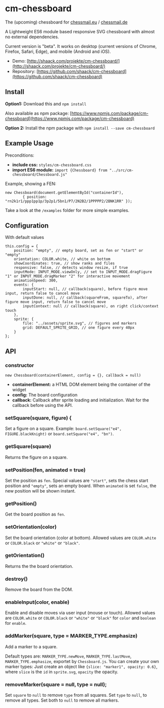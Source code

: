 # cm-chessboard

The (upcoming) chessboard for [chessmail.eu](https://www.chessmail.eu) / [chessmail.de](https://www.chessmail.de)

A Lightweight ES6 module based responsive SVG chessboard with almost no external dependencies.

Current version is "beta". It works on desktop (current versions of Chrome, Firefox, Safari, Edge), 
and mobile (Android and iOS).

- Demo: [http://shaack.com/projekte/cm-chessboard/](http://shaack.com/projekte/cm-chessboard/)
- Repository: [https://github.com/shaack/cm-chessboard](https://github.com/shaack/cm-chessboard)

## Install

**Option1:** Download this and `npm install`

Also available as npm package: [https://www.npmjs.com/package/cm-chessboard](https://www.npmjs.com/package/cm-chessboard)

**Option 2:** Install the npm package with `npm install --save cm-chessboard`

## Example Usage

Preconditions:

- **include css:** `styles/cm-chessboard.css`
- **import ES6 module:** `import {Chessboard} from "../src/cm-chessboard/Chessboard.js"`

Example, showing a FEN:
```
new Chessboard(document.getElementById("containerId"), 
        { position: "rn2k1r1/ppp1pp1p/3p2p1/5bn1/P7/2N2B2/1PPPPP2/2BNK1RR" });
```
Take a look at the `/examples` folder for more simple examples.

## Configuration

With default values
```
this.config = {
    position: "empty", // empty board, set as fen or "start" or "empty"
    orientation: COLOR.white, // white on bottom
    showCoordinates: true, // show ranks and files
    responsive: false, // detects window resize, if true
    inputMode: INPUT_MODE.viewOnly, // set to INPUT_MODE.dragFigure "1" or INPUT_MODE.dragMarker "2" for interactive movement
    animationSpeed: 300,
    events: {
        inputStart: null, // callback(square), before figure move input, return false to cancel move
        inputDone: null, // callback(squareFrom, squareTo), after figure move input, return false to cancel move
        inputContext: null // callback(square), on right click/context touch
    },
    sprite: {
        file: "../assets/sprite.svg", // figures and markers
        grid: DEFAULT_SPRITE_GRID, // one figure every 40px
    }
};
```  

## API

### constructor

`new Chessboard(containerElement, config = {}, callback = null)`

- **containerElement:** a HTML DOM element being the container of the widget
- **config:** The board configuration
- **callback:** Callback after sprite loading and initialization. Wait for the callback before using the API. 


### setSquare(square, figure) {

Set a figure on a square. Example: `board.setSquare("e4", FIGURE.blackKnight)` or
`board.setSquare("e4", "bn")`.

### getSquare(square)

Returns the figure on a square.

### setPosition(fen, animated = true)

Set the position as `fen`. Special values are `"start"`, sets the chess start position and 
`"empty"`, sets an empty board. When `animated` is set `false`, the new position will be 
shown instant.

### getPosition()

Get the board position as `fen`.

### setOrientation(color)

Set the board orientation (color at bottom). Allowed values are `COLOR.white` or `COLOR.black` 
or `"white"` or `"black"`.

###  getOrientation()

Returns the the board orientation. 

### destroy()

Remove the board from the DOM.

### enableInput(color, enable)

Enable and disable moves via user input (mouse or touch). Allowed values are `COLOR.white` or `COLOR.black` 
 or `"white"` or `"black"` for `color` and `boolean` for `enable`.
 
### addMarker(square, type = MARKER_TYPE.emphasize)

Add a marker to a square.

Default types are: `MARKER_TYPE.newMove`, `MARKER_TYPE.lastMove`, `MARKER_TYPE.emphasize`,
exportet by `Chessboard.js`. You can create your own marker types: Just create an object like 
`{slice: "marker1", opacity: 0.6}`, where `slice` is the `id` in `sprite.svg`, `opacity` the opacity.

### removeMarker(square = null, type = null);

Set `square` to `null` to remove `type` from all squares.
Set `type` to `null`, to remove all types. Set both to `null` to remove all markers.
